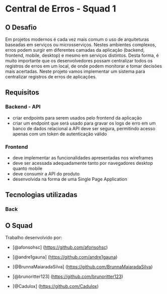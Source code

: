 # Central de Erros - Squad 1

## O Desafio

Em projetos modernos é cada vez mais comum o uso de arquiteturas baseadas em serviços ou microsserviços. Nestes ambientes complexos, erros podem surgir em diferentes camadas da aplicação (backend, frontend, mobile, desktop) e mesmo em serviços distintos. Desta forma, é muito importante que os desenvolvedores possam centralizar todos os registros de erros em um local, de onde podem monitorar e tomar decisões mais acertadas. Neste projeto vamos implementar um sistema para centralizar registros de erros de aplicações.

## Requisitos

### Backend - API
- criar endpoints para serem usados pelo frontend da aplicação
- criar um endpoint que será usado para gravar os logs de erro em um banco de dados relacional
a API deve ser segura, permitindo acesso apenas com um token de autenticação válido
### Frontend
- deve implementar as funcionalidades apresentadas nos wireframes
- deve ser acessada adequadamente tanto por navegadores desktop quanto mobile
- deve consumir a API do produto
- desenvolvida na forma de uma Single Page Application

## Tecnologias utilizadas

### Back

## O Squad

Trabalho desenvolvido por:

- [@afonsohsc] (https://github.com/afonsohsc)

- [@andre1gauna] (https://github.com/andre1gauna)

- [@BrunnaMaiaradaSilva] (https://github.com/BrunnaMaiaradaSilva)

- [@brunoritter123] (https://github.com/brunoritter123)

- [@Cadulox] (https://github.com/Cadulox)
